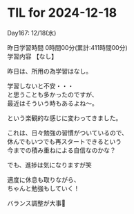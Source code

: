 # TIL for 2024-12-18
Day167: 12/18(水)<br>

昨日学習時間 0時間00分(累計:411時間00分)<br>
学習内容 【なし】<br>

昨日は、所用の為学習はなし。<br>

学習しないと不安・・・<br>
と思うことも多かったのですが、<br>
最近はそういう時もあるよね〜。<br>

という楽観的な感じに変わってきました。<br>

これは、日々勉強の習慣がついているので、<br>
休んでもいつでも再スタートできるという<br>
今までの積み重ねによる自信なのかな？<br>

でも、進捗は気になりますが笑<br>

適度に休息も取りながら、<br>
ちゃんと勉強もしていく！<br>

バランス調整が大事🙏<br>